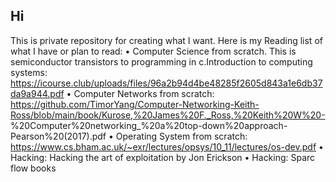 ## Hi
This is private repository for creating what I want.
Here is my Reading list of what I have or plan to read:
  •	 Computer Science from scratch. This is semiconductor transistors to programming in c.Introduction to computing systems: https://icourse.club/uploads/files/96a2b94d4be48285f2605d843a1e6db37da9a944.pdf
  •	Computer Networks from scratch: https://github.com/TimorYang/Computer-Networking-Keith-Ross/blob/main/book/Kurose,%20James%20F._Ross,%20Keith%20W%20-      %20Computer%20networking_%20a%20top-down%20approach-Pearson%20(2017).pdf
  •	Operating System from scratch: https://www.cs.bham.ac.uk/~exr/lectures/opsys/10_11/lectures/os-dev.pdf
  •	Hacking: Hacking the art of exploitation by Jon Erickson
  •	Hacking: Sparc flow books

<!--
**RaeesDeveloper/RaeesDeveloper** is a ✨ _special_ ✨ repository because its `README.md` (this file) appears on your GitHub profile.

Here are some ideas to get you started:

- 🔭 I’m currently working on ...
- 🌱 I’m currently learning ...
- 👯 I’m looking to collaborate on ...
- 🤔 I’m looking for help with ...
- 💬 Ask me about ...
- 📫 How to reach me: ...
- 😄 Pronouns: ...
- ⚡ Fun fact: ...
-->
